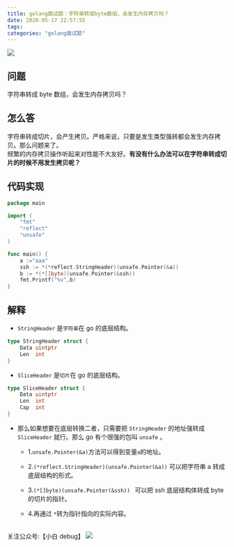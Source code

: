 ```yaml
---
title: golang面试题：字符串转成byte数组，会发生内存拷贝吗？
date: 2020-05-17 22:57:55
tags:
categories: "golang面试题"
---
```


![](https://imgconvert.csdnimg.cn/aHR0cHM6Ly9pbWdrci5jbi1iai51ZmlsZW9zLmNvbS83OGRhNTQ2My01M2ViLTRjNTctYTA4Yy0wOWJhNGYyOGZmOTYucG5n?x-oss-process=image/format,png)

<!-- more -->

## 问题

字符串转成 byte 数组，会发生内存拷贝吗？

## 怎么答

字符串转成切片，会产生拷贝。严格来说，只要是发生类型强转都会发生内存拷贝。那么问题来了。  
频繁的内存拷贝操作听起来对性能不大友好。**有没有什么办法可以在字符串转成切片的时候不用发生拷贝呢？**

## 代码实现

```go
package main

import (
	"fmt"
	"reflect"
	"unsafe"
)

func main() {
	a :="aaa"
	ssh := *(*reflect.StringHeader)(unsafe.Pointer(&a))
	b := *(*[]byte)(unsafe.Pointer(&ssh))
	fmt.Printf("%v",b)
}

```

## 解释

- `StringHeader` 是`字符串`在 go 的底层结构。

```go
type StringHeader struct {
	Data uintptr
	Len  int
}
```

- `SliceHeader` 是`切片`在 go 的底层结构。

```go
type SliceHeader struct {
	Data uintptr
	Len  int
	Cap  int
}
```

- 那么如果想要在底层转换二者，只需要把 `StringHeader` 的地址强转成 `SliceHeader` 就行。那么 go 有个很强的包叫 `unsafe` 。

  - 1.`unsafe.Pointer(&a)`方法可以得到变量`a`的地址。
  - 2.`(*reflect.StringHeader)(unsafe.Pointer(&a))` 可以把字符串 a 转成底层结构的形式。

  - 3.`(*[]byte)(unsafe.Pointer(&ssh)) ` 可以把 ssh 底层结构体转成 byte 的切片的指针。
  - 4.再通过 `*`转为指针指向的实际内容。

######

关注公众号:【小白 debug】
![](https://cdn.xiaobaidebug.top/1696069689495.png)

